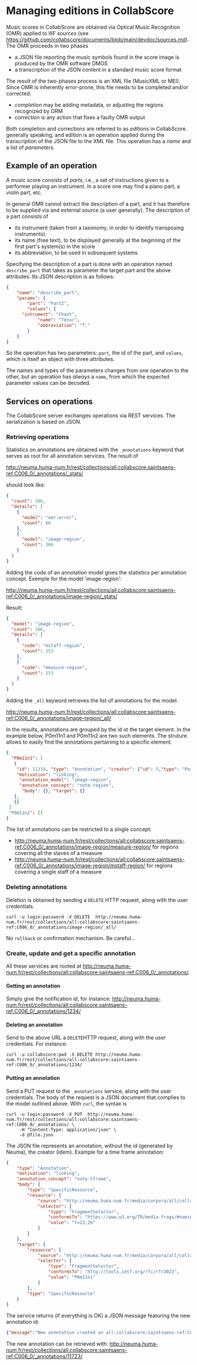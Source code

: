 # Managing editions in CollabScore

Music scores in CollabScore are obtained via Optical Music Recognition (OMR)
applied to IIIF *sources* (see https://github.com/collabscore/documents/blob/main/devdoc/sources.md). 
The OMR proceeds in two phases

 - a JSON file reporting the music symbols found in the score image is produced by the OMR software DMOS
 - a transcription of the JSON content in a standard music score format

The result of the two-phases process  is an XML file (MusicXML or MEI). Since
OMR is inherently error-prone, this file needs to be completed and/or corrected.

  - *completion* may be adding metadata, or adjusting the regions recognized by ORM
  - *correction* is any action that fixes a faulty OMR output

Both completion and corrections are referred to as *editions* in CollabScore.
generally speaking, and edition is an operation applied during the transcription
of the JSON file to the XML file. This operation has a *name* and a list
of *parameters*.

##  Example of an operation

A music score consists of *parts*, i.e., a set of instructions given to 
a performer playing an instrument. In a score one may find a piano part, a
violin part, etc.

In general OMR cannot extract the description of a part, and it has therefore
to be supplied via and external source (a user generally). The description
of a part consists of

 - its instrument (taken from a taxonomy, in order to identify transposing instruments)
 - its name (free text), to be displayed generally at the beginning of the first part's system(s) in the score 
 - its abbreviation, to be used in subsequent systems.

Specifying the description of a part is done with an operation named ``describe_part`` 
that takes as parameter the target part and the above attributes. Its JSON description is as follows:

```json
{
	"name": "describe_part",
	"params": {
		"part": "Part2",
		"values": {
      "intrument": "Chant",
			"name": "Ténor",
			"abbreviation": "T."
		}
	}
}
```

So the operation has two parameters: ``part``, the id of the part, and
``values``, which is itself an object with three attributes. 

The names and types of the parameters changes from one operation to the other,
but an operation has *always* a ``name``, from which the expected parameter 
values can be decoded.


## Services on operations

The CollabScore server exchanges operations via REST services. 
The serialization is based on JSON. 

### Retrieving operations

Statistics on annotations are obtained with the ``_annotations`` keyword that serves as root for all annotation services. The result of

http://neuma.huma-num.fr/rest/collections/all:collabscore:saintsaens-ref:C006_0/_annotations/_stats/

should look like:

```json
{
  "count": 386,
  "details": [
    {
      "model": "omr-error",
      "count": 80
    },
    {
      "model": "image-region",
      "count": 306
    }
  ]
}
```

Adding the code of an annotation model gives the statistics per annotation concept. Exemple for the model 'image-region':

http://neuma.huma-num.fr/rest/collections/all:collabscore:saintsaens-ref:C006_0/_annotations/image-region/_stats/

Result:

```json
{
  "model": "image-region",
  "count": 386,
  "details": [
    {
      "code": "mstaff-region",
      "count": 153
    },
    {
      "code": "measure-region",
      "count": 153
    }
  ]
}
```

Adding the ``_all`` keyword retrieves the list of annotations for the model. 

http://neuma.huma-num.fr/rest/collections/all:collabscore:saintsaens-ref:C006_0/_annotations/image-region/_all/

In the results,
annotations are grouped by the id ot the target element. In the example below, P0m11n1 and P0m11n2 are two such elements. The struture
allows to easily find the annotations pertaining to a specific element.

```json
{
  "P0m11n1": [
   {
    "id": 11319, "type": "Annotation", "creator": {"id": 5,"type": "Person", "name": "rigaux"},
    "motivation": "linking",
     "annotation_model": "image-region",
     "annotation_concept": "note-region",
      "body": {}, "target": {}
   },
   {}
 ]
 "P0m11n2": []
}
```

The list of annotations can be restricted to a single concept: 

 - http://neuma.huma-num.fr/rest/collections/all:collabscore:saintsaens-ref:C006_0/_annotations/image-region/measure-region/ for regions covering all the staves of a measure
 - http://neuma.huma-num.fr/rest/collections/all:collabscore:saintsaens-ref:C006_0/_annotations/image-region/mstaff-region/ for regions covering a single staff of a measure

### Deleting annotations

Deletion is obtained by sending a ``DELETE`` HTTP request, along with the user credentials.

```
curl -u login:password -X DELETE  http://neuma.huma-num.fr/rest/collections/all:collabscore:saintsaens-ref:C006_0/_annotations/image-region/_all/ 
```

No ``rollback`` or confirmation mechanism. Be careful...

### Create, update and get a specific annotation

All these services are rooted at http://neuma.huma-num.fr/rest/collections/all:collabscore:saintsaens-ref:C006_0/_annotations/.

#### Getting an annotation

Simply give the notification id, for instance: http://neuma.huma-num.fr/rest/collections/all:collabscore:saintsaens-ref:C006_0/_annotations/1234/

#### Deleting an annotation

Send to the above URL a ``DELETE``HTTP request, along with the user credentials. For instance: 

```
curl -u collabscore:pwd -X DELETE http://neuma.huma-num.fr/rest/collections/all:collabscore:saintsaens-ref:C006_0/_annotations/1234/
```

#### Putting an annotation

Send a PUT request to the ``_annotations`` service, along with the user credentials. The body of the request is a JSON
document that complies to the model outlined above. 
With ``curl``, the syntax is

```
curl -u login:password -X PUT  http://neuma.huma-num.fr/rest/collections/all:collabscore:saintsaens-ref:C006_0/_annotations/ \
     -H "Content-Type: application/json" \
     -d @file.json 
```

The JSON file represents an annotation, without the id (generated by Neuma), the creator (idem). Example for a time frame annotation:

```json  
{
	"type": "Annotation",
	"motivation": "linking",
	"annotation_concept": "note-tframe",
	"body": {
		"type": "SpecificResource",
		"resource": {
			"source": "http://neuma.huma-num.fr/media/corpora/all/collabscore/saintsaens-ref/C006_0/vvl.mp3",
			"selector": {
				"type": "FragmentSelector",
				"conformsTo": "https://www.w3.org/TR/media-frags/#naming-time",
				"value": "t=23,26"
			}
		}
	},
	"target": {
		"resource": {
			"source": "http://neuma.huma-num.fr/media/corpora/all/collabscore/saintsaens-ref/C006_0/mei.xml",
			"selector": {
				"type": "FragmentSelector",
				"conformsTo": "http://tools.ietf.org/rfc/rfc3023",
				"value": "P0m11n1"
			}
		},
		"type": "SpecificResource"
	}
}
```
The service returns (if everything is OK) a JSON message featuring the new annotation id:

```json
{"message":"New annotation created on all:collabscore:saintsaens-ref:C006_0","annotation_id":11723}
```

The new annotation can be retrieved with:
http://neuma.huma-num.fr/rest/collections/all:collabscore:saintsaens-ref:C006_0/_annotations/11723/
